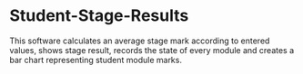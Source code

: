 # Student-Stage-Results
This software calculates an average stage mark according to entered values,  shows stage result, records the state of every module and creates a bar chart representing student module marks.
